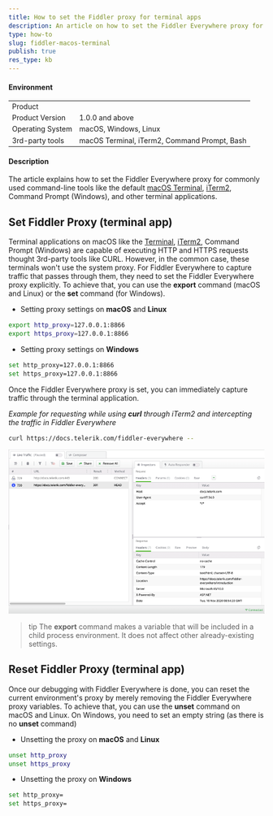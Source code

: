 ```yaml
---
title: How to set the Fiddler proxy for terminal apps
description: An article on how to set the Fiddler Everywhere proxy for terminals
type: how-to
slug: fiddler-macos-terminal
publish: true
res_type: kb
---
```


#### Environment

|   |   |
|---|---|
| Product   |
| Product Version | 1.0.0 and above  |
| Operating System | macOS, Windows, Linux  |
| 3rd-party tools | macOS Terminal, iTerm2, Command Prompt, Bash |

#### Description

The article explains how to set the Fiddler Everywhere proxy for commonly used command-line tools like the default [macOS Terminal](https://en.wikipedia.org/wiki/Terminal_(macOS)), [iTerm2](https://www.iterm2.com/), Command Prompt (Windows), and other terminal applications. 


## Set Fiddler Proxy (terminal app)

Terminal applications on macOS like the [Terminal](https://en.wikipedia.org/wiki/Terminal_(macOS)), [iTerm2](https://www.iterm2.com/), Command Prompt (Windows) are capable of executing HTTP and HTTPS requests thought 3rd-party tools like CURL. However, in the common case, these terminals won't use the system proxy. For Fiddler Everywhere to capture traffic that passes through them, they need to set the Fiddler Everywhere proxy explicitly. To achieve that, you can use the **export** command (macOS and Linux) or the **set** command (for Windows).

- Setting proxy settings on **macOS** and **Linux**
```bash
export http_proxy=127.0.0.1:8866
export https_proxy=127.0.0.1:8866
```

- Setting proxy settings on **Windows**
```bash
set http_proxy=127.0.0.1:8866
set https_proxy=127.0.0.1:8866
```

Once the Fiddler Everywhere proxy is set, you can immediately capture traffic through the terminal application.

_Example for requesting while using_ **_curl_** _through iTerm2 and intercepting the traffic in Fiddler Everywhere_
```Bash
curl https://docs.telerik.com/fiddler-everywhere --
```

![Result from curl request in Fiddler Everywhere](../images/kb/macos-terminal/curl-traffic.png)

>tip The **export** command makes a variable that will be included in a child process environment. It does not affect other already-existing settings.

## Reset Fiddler Proxy (terminal app)

Once our debugging with Fiddler Everywhere is done, you can reset the current environment's proxy by merely removing the Fiddler Everywhere proxy variables. To achieve that, you can use the **unset** command on macOS and Linux. On Windows, you need to set an empty string (as there is no **unset** command)

- Unsetting the proxy on **macOS** and **Linux**
```bash
unset http_proxy
unset https_proxy
```

- Unsetting the proxy on **Windows**
```bash
set http_proxy=
set https_proxy=
```

